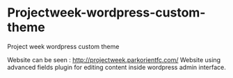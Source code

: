 # Projectweek-wordpress-custom-theme
Project week wordpress custom theme 



Website can be seen : http://projectweek.parkorientfc.com/
Website using advanced fields plugin for editing content inside wordpress admin interface. 
